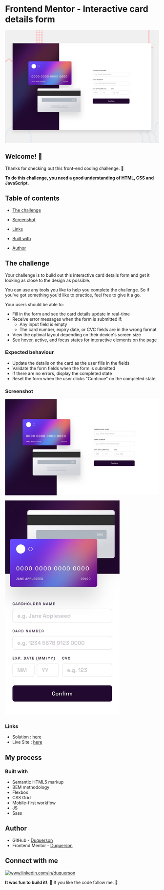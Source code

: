 # Frontend Mentor - Interactive card details form

![Design preview for the Interactive card details form coding challenge](./design/desktop-preview.jpg)

## Welcome! 👋

Thanks for checking out this front-end coding challenge. 🌱


**To do this challenge, you need a good understanding of HTML, CSS and JavaScript.**

## Table of contents

  - [The challenge](#the-challenge)
  - [Screenshot](#screenshot)
  - [Links](#links)
  - [Built with](#built-with)
  
- [Author](#author)

## The challenge

Your challenge is to build out this interactive card details form and get it looking as close to the design as possible.

You can use any tools you like to help you complete the challenge. So if you've got something you'd like to practice, feel free to give it a go.

Your users should be able to: 

- Fill in the form and see the card details update in real-time
- Receive error messages when the form is submitted if:
  - Any input field is empty
  - The card number, expiry date, or CVC fields are in the wrong format
- View the optimal layout depending on their device's screen size
- See hover, active, and focus states for interactive elements on the page

### Expected behaviour

- Update the details on the card as the user fills in the fields
- Validate the form fields when the form is submitted
- If there are no errors, display the completed state
- Reset the form when the user clicks "Continue" on the completed state








### Screenshot

![preview Desktop](./design/desktop-design.jpg)


![preview Mobile](./Design/mobile-design.jpg)
### Links

- Solution : [here](https://github.com/duquerson/)
- Live Site : [here]()

## My process

### Built with

- Semantic HTML5 markup
- BEM methodology
- Flexbox
- CSS Grid
- Mobile-first workflow
- JS
- Sass

## Author

- GitHub - [Duquerson](https://github.com/stars/duquerson/lists/challenges-frontend)
- Frontend Mentor - [Duquerson](https://www.frontendmentor.io/profile/yeyosoto)

## Connect with me

<p align="left">
<a href="https://linkedin.com/in/duquerson" target="blank"><img align="center" src="https://raw.githubusercontent.com/rahuldkjain/github-profile-readme-generator/master/src/images/icons/Social/linked-in-alt.svg" alt="www.linkedin.com/in/duquerson" height="60" width="70" /></a>
</p>

**It was fun to build it!**. 🚀
If you like the code follow me. 👋
